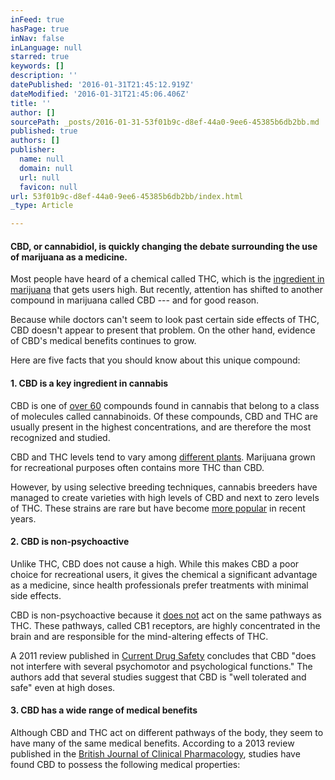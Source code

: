 ```yaml
---
inFeed: true
hasPage: true
inNav: false
inLanguage: null
starred: true
keywords: []
description: ''
datePublished: '2016-01-31T21:45:12.919Z'
dateModified: '2016-01-31T21:45:06.406Z'
title: ''
author: []
sourcePath: _posts/2016-01-31-53f01b9c-d8ef-44a0-9ee6-45385b6db2bb.md
published: true
authors: []
publisher:
  name: null
  domain: null
  url: null
  favicon: null
url: 53f01b9c-d8ef-44a0-9ee6-45385b6db2bb/index.html
_type: Article

---
```

#### CBD, or cannabidiol, is quickly changing the debate surrounding the use of marijuana as a medicine.

Most people have heard of a chemical called THC, which is the [ingredient in marijuana][0] that gets users high. But recently, attention has shifted to another compound in marijuana called CBD --- and for good reason.

Because
while doctors can't seem to look past certain side effects of THC, CBD 
doesn't appear to present that problem. On the other hand, evidence of 
CBD's medical benefits continues to grow.

Here are five facts that you should know about this unique compound:

#### 1\. CBD is a key ingredient in cannabis

CBD is one of [over 60][1]
compounds found in cannabis that belong to a class of molecules called 
cannabinoids. Of these compounds, CBD and THC are usually present in the
highest concentrations, and are therefore the most recognized and 
studied.

CBD and THC levels tend to vary among [different plants][2]. Marijuana grown for recreational purposes often contains more THC than CBD.

However,
by using selective breeding techniques, cannabis breeders have managed 
to create varieties with high levels of CBD and next to zero levels of 
THC. These strains are rare but have become [more popular][3] in recent years.

#### 2\. CBD is non-psychoactive

Unlike
THC, CBD does not cause a high. While this makes CBD a poor choice for 
recreational users, it gives the chemical a significant advantage as a 
medicine, since health professionals prefer treatments with minimal side
effects.

CBD is non-psychoactive because it [does not][4]
act on the same pathways as THC. These pathways, called CB1 receptors, 
are highly concentrated in the brain and are responsible for the 
mind-altering effects of THC.

A 2011 review published in [Current Drug Safety][5]
concludes that CBD "does not interfere with several psychomotor and 
psychological functions." The authors add that several studies suggest 
that CBD is "well tolerated and safe" even at high doses.

#### 3\. CBD has a wide range of medical benefits

Although
CBD and THC act on different pathways of the body, they seem to have 
many of the same medical benefits. According to a 2013 review published 
in the [British Journal of Clinical Pharmacology][6], studies have found CBD to possess the following medical properties:

[0]: http://www.leafscience.com/2014/03/16/6-surprising-facts-thc/
[1]: http://bjp.rcpsych.org/content/178/2/101.full
[2]: http://www.leafscience.com/2014/06/19/indica-vs-sativa-understanding-differences/
[3]: http://www.leafscience.com/2014/03/25/u-s-federal-marijuana-farm-offer-new-strains/
[4]: http://www.ncbi.nlm.nih.gov/pmc/articles/PMC2219532/
[5]: http://www.eurekaselect.com/75752/article
[6]: http://www.ncbi.nlm.nih.gov/pubmed/22625422